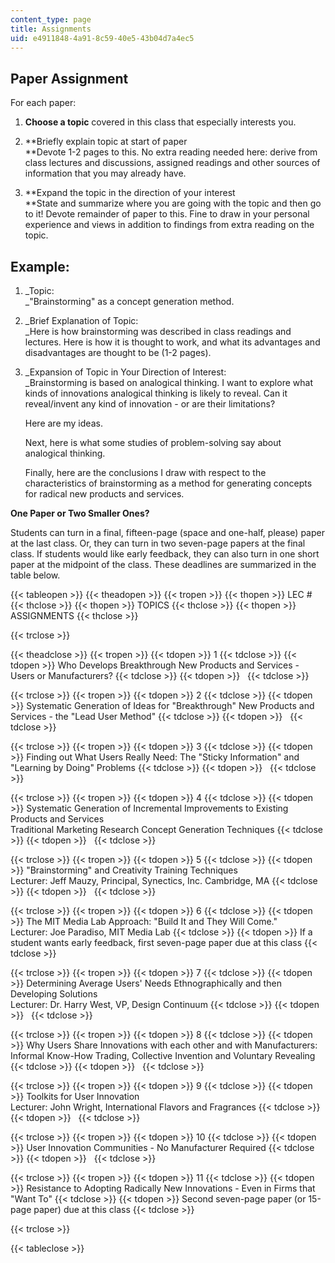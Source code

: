 ```yaml
---
content_type: page
title: Assignments
uid: e4911848-4a91-8c59-40e5-43b04d7a4ec5
---
```


Paper Assignment
----------------

For each paper:

1.  **Choose a topic** covered in this class that especially interests you.  
    
2.  **Briefly explain topic at start of paper  
    **Devote 1-2 pages to this. No extra reading needed here: derive from class lectures and discussions, assigned readings and other sources of information that you may already have.  
    
3.  **Expand the topic in the direction of your interest  
    **State and summarize where you are going with the topic and then go to it! Devote remainder of paper to this. Fine to draw in your personal experience and views in addition to findings from extra reading on the topic.

Example:
--------

1.  _Topic:  
    _"Brainstorming" as a concept generation method.  
    
2.  _Brief Explanation of Topic:  
    _Here is how brainstorming was described in class readings and lectures. Here is how it is thought to work, and what its advantages and disadvantages are thought to be (1-2 pages).  
    
3.  _Expansion of Topic in Your Direction of Interest:  
    _Brainstorming is based on analogical thinking. I want to explore what kinds of innovations analogical thinking is likely to reveal. Can it reveal/invent any kind of innovation - or are their limitations?  
      
    Here are my ideas.  
      
    Next, here is what some studies of problem-solving say about analogical thinking.  
      
    Finally, here are the conclusions I draw with respect to the characteristics of brainstorming as a method for generating concepts for radical new products and services.

**One Paper or Two Smaller Ones?**

Students can turn in a final, fifteen-page (space and one-half, please) paper at the last class. Or, they can turn in two seven-page papers at the final class. If students would like early feedback, they can also turn in one short paper at the midpoint of the class. These deadlines are summarized in the table below.

{{< tableopen >}}
{{< theadopen >}}
{{< tropen >}}
{{< thopen >}}
LEC #
{{< thclose >}}
{{< thopen >}}
TOPICS
{{< thclose >}}
{{< thopen >}}
ASSIGNMENTS
{{< thclose >}}

{{< trclose >}}

{{< theadclose >}}
{{< tropen >}}
{{< tdopen >}}
1
{{< tdclose >}}
{{< tdopen >}}
Who Develops Breakthrough New Products and Services - Users or Manufacturers?
{{< tdclose >}}
{{< tdopen >}}
 
{{< tdclose >}}

{{< trclose >}}
{{< tropen >}}
{{< tdopen >}}
2
{{< tdclose >}}
{{< tdopen >}}
Systematic Generation of Ideas for "Breakthrough" New Products and Services - the "Lead User Method"
{{< tdclose >}}
{{< tdopen >}}
 
{{< tdclose >}}

{{< trclose >}}
{{< tropen >}}
{{< tdopen >}}
3
{{< tdclose >}}
{{< tdopen >}}
Finding out What Users Really Need: The "Sticky Information" and "Learning by Doing" Problems
{{< tdclose >}}
{{< tdopen >}}
 
{{< tdclose >}}

{{< trclose >}}
{{< tropen >}}
{{< tdopen >}}
4
{{< tdclose >}}
{{< tdopen >}}
Systematic Generation of Incremental Improvements to Existing Products and Services  
Traditional Marketing Research Concept Generation Techniques
{{< tdclose >}}
{{< tdopen >}}
 
{{< tdclose >}}

{{< trclose >}}
{{< tropen >}}
{{< tdopen >}}
5
{{< tdclose >}}
{{< tdopen >}}
"Brainstorming" and Creativity Training Techniques  
Lecturer: Jeff Mauzy, Principal, Synectics, Inc. Cambridge, MA
{{< tdclose >}}
{{< tdopen >}}
 
{{< tdclose >}}

{{< trclose >}}
{{< tropen >}}
{{< tdopen >}}
6
{{< tdclose >}}
{{< tdopen >}}
The MIT Media Lab Approach: "Build It and They Will Come."  
Lecturer: Joe Paradiso, MIT Media Lab
{{< tdclose >}}
{{< tdopen >}}
If a student wants early feedback, first seven-page paper due at this class
{{< tdclose >}}

{{< trclose >}}
{{< tropen >}}
{{< tdopen >}}
7
{{< tdclose >}}
{{< tdopen >}}
Determining Average Users' Needs Ethnographically and then Developing Solutions  
Lecturer: Dr. Harry West, VP, Design Continuum
{{< tdclose >}}
{{< tdopen >}}
 
{{< tdclose >}}

{{< trclose >}}
{{< tropen >}}
{{< tdopen >}}
8
{{< tdclose >}}
{{< tdopen >}}
Why Users Share Innovations with each other and with Manufacturers: Informal Know-How Trading, Collective Invention and Voluntary Revealing
{{< tdclose >}}
{{< tdopen >}}
 
{{< tdclose >}}

{{< trclose >}}
{{< tropen >}}
{{< tdopen >}}
9
{{< tdclose >}}
{{< tdopen >}}
Toolkits for User Innovation  
Lecturer: John Wright, International Flavors and Fragrances
{{< tdclose >}}
{{< tdopen >}}
 
{{< tdclose >}}

{{< trclose >}}
{{< tropen >}}
{{< tdopen >}}
10
{{< tdclose >}}
{{< tdopen >}}
User Innovation Communities - No Manufacturer Required
{{< tdclose >}}
{{< tdopen >}}
 
{{< tdclose >}}

{{< trclose >}}
{{< tropen >}}
{{< tdopen >}}
11
{{< tdclose >}}
{{< tdopen >}}
Resistance to Adopting Radically New Innovations - Even in Firms that "Want To"
{{< tdclose >}}
{{< tdopen >}}
Second seven-page paper (or 15-page paper) due at this class
{{< tdclose >}}

{{< trclose >}}

{{< tableclose >}}